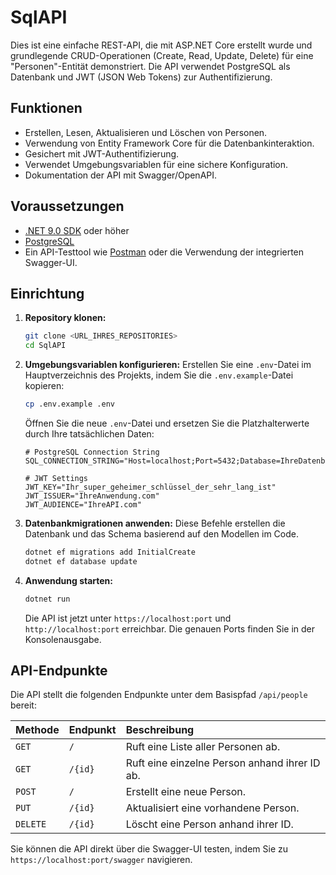# SqlAPI

Dies ist eine einfache REST-API, die mit ASP.NET Core erstellt wurde und grundlegende CRUD-Operationen (Create, Read, Update, Delete) für eine "Personen"-Entität demonstriert. Die API verwendet PostgreSQL als Datenbank und JWT (JSON Web Tokens) zur Authentifizierung.

## Funktionen

-   Erstellen, Lesen, Aktualisieren und Löschen von Personen.
-   Verwendung von Entity Framework Core für die Datenbankinteraktion.
-   Gesichert mit JWT-Authentifizierung.
-   Verwendet Umgebungsvariablen für eine sichere Konfiguration.
-   Dokumentation der API mit Swagger/OpenAPI.

## Voraussetzungen

-   [.NET 9.0 SDK](https://dotnet.microsoft.com/download/dotnet/9.0) oder höher
-   [PostgreSQL](https://www.postgresql.org/download/)
-   Ein API-Testtool wie [Postman](https://www.postman.com/) oder die Verwendung der integrierten Swagger-UI.

## Einrichtung

1.  **Repository klonen:**
    ```bash
    git clone <URL_IHRES_REPOSITORIES>
    cd SqlAPI
    ```

2.  **Umgebungsvariablen konfigurieren:**
    Erstellen Sie eine `.env`-Datei im Hauptverzeichnis des Projekts, indem Sie die `.env.example`-Datei kopieren:
    ```bash
    cp .env.example .env
    ```
    Öffnen Sie die neue `.env`-Datei und ersetzen Sie die Platzhalterwerte durch Ihre tatsächlichen Daten:
    ```
    # PostgreSQL Connection String
    SQL_CONNECTION_STRING="Host=localhost;Port=5432;Database=IhreDatenbank;Username=IhrBenutzer;Password=IhrPasswort"

    # JWT Settings
    JWT_KEY="Ihr_super_geheimer_schlüssel_der_sehr_lang_ist"
    JWT_ISSUER="IhreAnwendung.com"
    JWT_AUDIENCE="IhreAPI.com"
    ```

3.  **Datenbankmigrationen anwenden:**
    Diese Befehle erstellen die Datenbank und das Schema basierend auf den Modellen im Code.
    ```bash
    dotnet ef migrations add InitialCreate
    dotnet ef database update
    ```

4.  **Anwendung starten:**
    ```bash
    dotnet run
    ```
    Die API ist jetzt unter `https://localhost:port` und `http://localhost:port` erreichbar. Die genauen Ports finden Sie in der Konsolenausgabe.

## API-Endpunkte

Die API stellt die folgenden Endpunkte unter dem Basispfad `/api/people` bereit:

| Methode | Endpunkt        | Beschreibung                               |
| :------ | :-------------- | :----------------------------------------- |
| `GET`   | `/`             | Ruft eine Liste aller Personen ab.         |
| `GET`   | `/{id}`         | Ruft eine einzelne Person anhand ihrer ID ab. |
| `POST`  | `/`             | Erstellt eine neue Person.                 |
| `PUT`   | `/{id}`         | Aktualisiert eine vorhandene Person.       |
| `DELETE`| `/{id}`         | Löscht eine Person anhand ihrer ID.        |

Sie können die API direkt über die Swagger-UI testen, indem Sie zu `https://localhost:port/swagger` navigieren.
